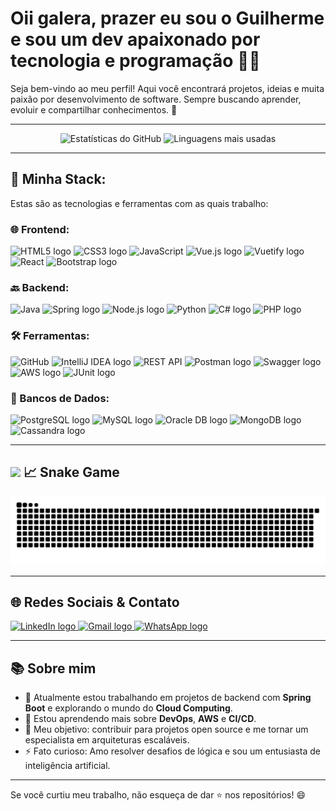 # Oii galera, prazer eu sou o Guilherme e sou um dev apaixonado por tecnologia e programação 🧑‍💻

Seja bem-vindo ao meu perfil! Aqui você encontrará projetos, ideias e muita paixão por desenvolvimento de software. Sempre buscando aprender, evoluir e compartilhar conhecimentos. 🚀

---

<div align="center">
  <img src="https://github-readme-stats.vercel.app/api?username=LuizGuilhes123&hide_title=false&hide_rank=false&show_icons=true&include_all_commits=true&count_private=true&theme=dracula&locale=en&hide_border=false&order=1" height="150" alt="Estatísticas do GitHub" />
  <img src="https://github-readme-stats.vercel.app/api/top-langs?username=LuizGuilhes123&locale=en&layout=compact&card_width=320&langs_count=5&theme=dracula&hide_border=false&order=2" height="150" alt="Linguagens mais usadas" />
</div>

---
## 👾 Minha Stack:
Estas são as tecnologias e ferramentas com as quais trabalho:

### 🌐 Frontend:
<div align="left">
  <img src="https://cdn.jsdelivr.net/gh/devicons/devicon/icons/html5/html5-original.svg" height="40" alt="HTML5 logo" />
  <img src="https://cdn.jsdelivr.net/gh/devicons/devicon/icons/css3/css3-original.svg" height="40" alt="CSS3 logo" />
  <img src="https://techstack-generator.vercel.app/js-icon.svg" alt="JavaScript" width="50" height="50" />
  <img src="https://cdn.jsdelivr.net/gh/devicons/devicon/icons/vuejs/vuejs-original.svg" height="40" alt="Vue.js logo" />
  <img src="https://cdn.jsdelivr.net/gh/devicons/devicon/icons/vuetify/vuetify-original.svg" height="40" alt="Vuetify logo" />
  <img src="https://techstack-generator.vercel.app/react-icon.svg" alt="React" width="50" height="50" />
  <img src="https://cdn.jsdelivr.net/gh/devicons/devicon/icons/bootstrap/bootstrap-original.svg" height="40" alt="Bootstrap logo" />
</div>

### 🔙 Backend:
<div align="left">
  <img src="https://techstack-generator.vercel.app/java-icon.svg" alt="Java" width="50" height="50" />
  <img src="https://cdn.jsdelivr.net/gh/devicons/devicon/icons/spring/spring-original.svg" height="40" alt="Spring logo" />
  <img src="https://cdn.jsdelivr.net/gh/devicons/devicon/icons/nodejs/nodejs-original.svg" height="40" alt="Node.js logo" />
  <img src="https://techstack-generator.vercel.app/python-icon.svg" alt="Python" width="50" height="50" />
  <img src="https://cdn.jsdelivr.net/gh/devicons/devicon/icons/csharp/csharp-original.svg" height="40" alt="C# logo" />
  <img src="https://cdn.jsdelivr.net/gh/devicons/devicon/icons/php/php-original.svg" height="40" alt="PHP logo" />
</div>

### 🛠️ Ferramentas:
<div align="left">
  <img src="https://techstack-generator.vercel.app/github-icon.svg" alt="GitHub" width="50" height="50" />
  <img src="https://cdn.jsdelivr.net/gh/devicons/devicon/icons/intellij/intellij-original.svg" height="40" alt="IntelliJ IDEA logo" />
  <img src="https://techstack-generator.vercel.app/restapi-icon.svg" alt="REST API" width="50" height="50" />
  <img src="https://cdn.jsdelivr.net/gh/devicons/devicon/icons/postman/postman-original.svg" height="40" alt="Postman logo" />
  <img src="https://cdn.jsdelivr.net/gh/devicons/devicon/icons/swagger/swagger-original.svg" height="40" alt="Swagger logo" />
  <img src="https://cdn.jsdelivr.net/gh/devicons/devicon/icons/amazonwebservices/amazonwebservices-original-wordmark.svg" height="40" alt="AWS logo" />
  <img src="https://cdn.jsdelivr.net/gh/devicons/devicon/icons/junit/junit-original.svg" height="40" alt="JUnit logo" />
</div>

### 💾 Bancos de Dados:
<div align="left">
  <img src="https://cdn.jsdelivr.net/gh/devicons/devicon/icons/postgresql/postgresql-original.svg" height="40" alt="PostgreSQL logo" />
  <img src="https://cdn.jsdelivr.net/gh/devicons/devicon/icons/mysql/mysql-original.svg" height="40" alt="MySQL logo" />
  <img src="https://cdn.jsdelivr.net/gh/devicons/devicon/icons/oracle/oracle-original.svg" height="40" alt="Oracle DB logo" />
  <img src="https://cdn.jsdelivr.net/gh/devicons/devicon/icons/mongodb/mongodb-original.svg" height="40" alt="MongoDB logo" />
  <img src="https://cdn.jsdelivr.net/gh/devicons/devicon/icons/cassandra/cassandra-original.svg" height="40" alt="Cassandra logo" />
</div>

---

## <img src="https://media3.giphy.com/media/LMcB8XospGZO8UQq87/giphy.gif" width="25"> 📈 Snake Game

<div align="center">
  <img src="https://raw.githubusercontent.com/LuizGuilhes123/LuizGuilhes123/output/snake.svg" alt="Snake animation" />
</div>

---

## 🌐 Redes Sociais & Contato
<div align="left">
  <a href="https://www.linkedin.com/in/luiz-guilherme-sousa-braga-648480219/" target="_blank">
    <img src="https://img.shields.io/static/v1?message=LinkedIn&logo=linkedin&label=&color=0077B5&logoColor=white&labelColor=&style=for-the-badge" height="35" alt="LinkedIn logo" />
  </a>
  <a href="mailto:luizguilhermeinformat@gmail.com" target="_blank">
    <img src="https://img.shields.io/static/v1?message=Gmail&logo=gmail&label=&color=D14836&logoColor=white&labelColor=&style=for-the-badge" height="35" alt="Gmail logo" />
  </a>
  <a href="https://wa.me/qr/7JSITABSVJY7E1" target="_blank">
    <img src="https://img.shields.io/static/v1?message=WhatsApp&logo=whatsapp&label=&color=25D366&logoColor=white&labelColor=&style=for-the-badge" height="35" alt="WhatsApp logo" />
  </a>
</div>

---

## 📚 Sobre mim
- 🔭 Atualmente estou trabalhando em projetos de backend com **Spring Boot** e explorando o mundo do **Cloud Computing**.
- 🌱 Estou aprendendo mais sobre **DevOps**, **AWS** e **CI/CD**.
- 🎯 Meu objetivo: contribuir para projetos open source e me tornar um especialista em arquiteturas escaláveis.
- ⚡ Fato curioso: Amo resolver desafios de lógica e sou um entusiasta de inteligência artificial.

---

Se você curtiu meu trabalho, não esqueça de dar ⭐ nos repositórios! 😄
